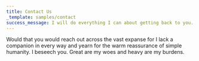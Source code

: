 ```yaml
---
title: Contact Us
_template: samples/contact
success_message: I will do everything I can about getting back to you. If you have a spare bottle, toss it my way will you?
---
```

Would that you would reach out across the vast expanse for I lack a companion in every way and yearn for the warm reassurance of simple humanity. I beseech you. Great are my woes and heavy are my burdens.
